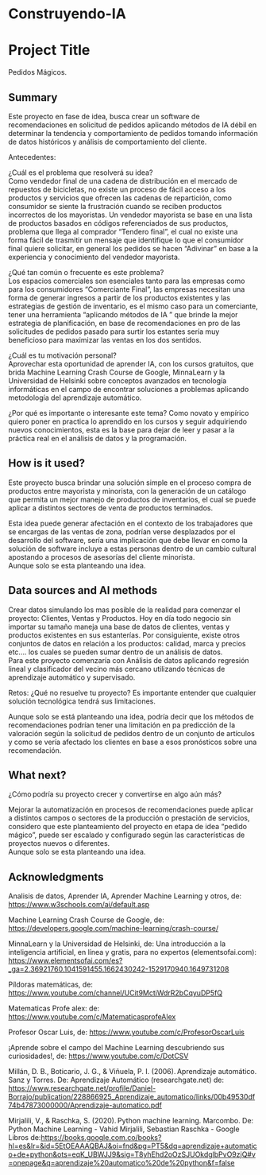 # Construyendo-IA 
  
# Project Title   
  Pedidos Mágicos. 

## Summary  
   Este proyecto en fase de idea, busca crear un software de recomendaciones en solicitud de pedidos aplicando métodos de IA débil en determinar la tendencia y comportamiento de pedidos tomando información de datos históricos y análisis de comportamiento del cliente.  

Antecedentes:  

¿Cuál es el problema que resolverá su idea?  
Como vendedor final de una cadena de distribución en el mercado de repuestos de bicicletas, no existe un proceso de fácil acceso a los productos y servicios que ofrecen las cadenas de repartición, como consumidor se siente la frustración cuando se reciben productos incorrectos de los mayoristas. Un vendedor mayorista se base en una lista de productos basados en códigos referenciados de sus productos,  problema que llega al comprador “Tendero final”, el cual no existe una forma fácil de trasmitir un mensaje que identifique lo que el consumidor final quiere solicitar, en general los pedidos se hacen “Adivinar” en base a la experiencia y conocimiento del vendedor mayorista.  

¿Qué tan común o frecuente es este problema?  
Los espacios comerciales son esenciales tanto para las empresas como para los consumidores “Comerciante Final”,  las empresas necesitan una forma de generar ingresos a partir de los productos existentes y las estrategias de gestión de inventario, es el mismo caso para un comerciante, tener una herramienta “aplicando métodos de IA ” que brinde la mejor estrategia de planificación, en base de recomendaciones en pro de las solicitudes de pedidos pasado para surtir los estantes sería muy beneficioso para maximizar las ventas en los dos sentidos.   

¿Cuál es tu motivación personal?  
Aprovechar esta oportunidad de aprender IA, con los cursos gratuitos, que brida Machine Learning Crash Course de Google, MinnaLearn y la Universidad de Helsinki sobre conceptos avanzados en tecnología informáticas en el campo de encontrar soluciones a problemas aplicando metodología del aprendizaje automático. 

¿Por qué es importante o interesante este tema? 
Como novato y empírico quiero poner en practica lo aprendido en los cursos y seguir adquiriendo nuevos conocimientos, esta es la base para dejar de leer y pasar a la práctica real  en el análisis de datos y la programación.  

## How is it used?

Este proyecto busca brindar una solución simple en el proceso compra de productos entre mayorista y minorista, con la generación de un catálogo que permita un mejor manejo de productos de inventarios, el cual se puede aplicar a distintos sectores de venta de productos terminados.  

Esta idea puede generar afectación en el contexto de los trabajadores que se encargas de las ventas de zona, podrían verse desplazados por el desarrollo del software, sería una implicación que debe llevar en como la solución de software incluye a estas personas dentro de un cambio cultural apostando a procesos de asesorías del cliente minorista.  
Aunque solo se esta planteando una idea.

## Data sources and AI methods
Crear datos simulando los mas posible de la realidad para comenzar el proyecto: Clientes, Ventas y Productos. 
Hoy en día todo negocio sin importar su tamaño maneja una base de datos de clientes, ventas y productos existentes en sus estanterías. Por consiguiente, existe otros conjuntos de datos en relación a los productos: calidad, marca y precios etc.… los cuales se pueden sumar dentro de un análisis de datos.  
Para este proyecto comenzaría con Análisis de datos aplicando regresión lineal y clasificador del vecino más cercano utilizando técnicas de aprendizaje automático y supervisado.

Retos: ¿Qué no resuelve tu proyecto? Es importante entender que cualquier solución tecnológica tendrá sus limitaciones. 

Aunque solo se está planteando una idea,  podría decir que los métodos de recomendaciones podrían tener una limitación en pa predicción de la valoración según la solicitud de pedidos dentro de un conjunto de artículos y como se vería afectado los clientes en base a esos pronósticos sobre una recomendación.  

## What next?

¿Cómo podría su proyecto crecer y convertirse en algo aún más? 

Mejorar la automatización  en procesos de recomendaciones puede aplicar a distintos campos o sectores de la producción o prestación de servicios, considero que este planteamiento del proyecto en etapa de idea “pedido mágico”, puede ser escalado y configurado según las características de proyectos nuevos o diferentes.  
Aunque solo se esta planteando una idea.

## Acknowledgments

Analisis de datos, Aprender IA, Aprender Machine Learning y otros, de: https://www.w3schools.com/ai/default.asp

Machine Learning Crash Course de Google, de:  https://developers.google.com/machine-learning/crash-course/

MinnaLearn y la Universidad de Helsinki,  de: Una introducción a la inteligencia artificial, en línea y gratis, para no expertos (elementsofai.com):  https://www.elementsofai.com/es?_ga=2.36921760.1041591455.1662430242-1529170940.1649731208

Píldoras matemáticas, de: https://www.youtube.com/channel/UCit9MctiWdrR2bCqyuDP5fQ

Matematicas Profe alex: de:  https://www.youtube.com/c/MatematicasprofeAlex

Profesor Oscar Luis, de: https://www.youtube.com/c/ProfesorOscarLuis

¡Aprende sobre el campo del Machine Learning descubriendo sus curiosidades!, de:  https://www.youtube.com/c/DotCSV

Millán, D. B., Boticario, J. G., & Viñuela, P. I. (2006). Aprendizaje automático. Sanz y Torres. De: Aprendizaje Automático (researchgate.net) de:  https://www.researchgate.net/profile/Daniel-Borrajo/publication/228866925_Aprendizaje_automatico/links/00b49530df74b47873000000/Aprendizaje-automatico.pdf

Mirjalili, V., & Raschka, S. (2020). Python machine learning. Marcombo. De: Python Machine Learning - Vahid Mirjalili, Sebastian Raschka - Google Libros  de:https://books.google.com.co/books?hl=es&lr=&id=5EtOEAAAQBAJ&oi=fnd&pg=PT5&dq=aprendizaje+automatico+de+python&ots=eqK_UBWJJ9&sig=T8yhEhd2oOzSJUOkdglbPvO9zjQ#v=onepage&q=aprendizaje%20automatico%20de%20python&f=false


